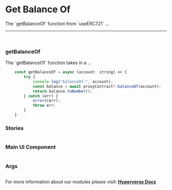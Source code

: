 # Get Balance Of

<p> The `getBalanceOf` function from `useERC721` ... </p>

---

<br>

### getBalanceOf

<p> The `getBalanceOf` function takes in a ... </p>

```jsx
	const getBalanceOf = async (account: string) => {
		try {
			console.log("balanceOf:", account);
			const balance = await proxyContract?.balanceOf(account);
			return balance.toNumber();
		} catch (err) {
			errors(err);
			throw err;
		}
	}
```

### Stories

```jsx

```

### Main UI Component

```jsx

```

### Args

```jsx

```

For more information about our modules please visit: [**Hyperverse Docs**](docs.hyperverse.dev)
